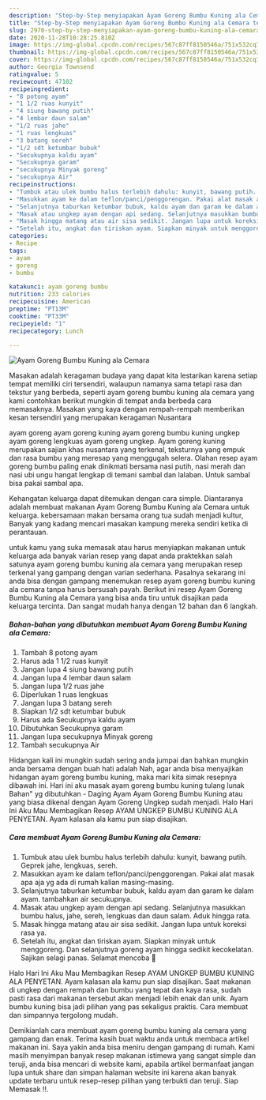 ```yaml
---
description: "Step-by-Step menyiapakan Ayam Goreng Bumbu Kuning ala Cemara teraktual"
title: "Step-by-Step menyiapakan Ayam Goreng Bumbu Kuning ala Cemara teraktual"
slug: 2970-step-by-step-menyiapakan-ayam-goreng-bumbu-kuning-ala-cemara-teraktual
date: 2020-11-28T10:28:25.810Z
image: https://img-global.cpcdn.com/recipes/567c87ff8150546a/751x532cq70/ayam-goreng-bumbu-kuning-ala-cemara-foto-resep-utama.jpg
thumbnail: https://img-global.cpcdn.com/recipes/567c87ff8150546a/751x532cq70/ayam-goreng-bumbu-kuning-ala-cemara-foto-resep-utama.jpg
cover: https://img-global.cpcdn.com/recipes/567c87ff8150546a/751x532cq70/ayam-goreng-bumbu-kuning-ala-cemara-foto-resep-utama.jpg
author: Georgia Townsend
ratingvalue: 5
reviewcount: 47102
recipeingredient:
- "8 potong ayam"
- "1 1/2 ruas kunyit"
- "4 siung bawang putih"
- "4 lembar daun salam"
- "1/2 ruas jahe"
- "1 ruas lengkuas"
- "3 batang sereh"
- "1/2 sdt ketumbar bubuk"
- "Secukupnya kaldu ayam"
- "Secukupnya garam"
- "secukupnya Minyak goreng"
- "secukupnya Air"
recipeinstructions:
- "Tumbuk atau ulek bumbu halus terlebih dahulu: kunyit, bawang putih. Geprek jahe, lengkuas, sereh."
- "Masukkan ayam ke dalam teflon/panci/penggorengan. Pakai alat masak apa aja yg ada di rumah kalian masing-masing."
- "Selanjutnya taburkan ketumbar bubuk, kaldu ayam dan garam ke dalam ayam. tambahkan air secukupnya."
- "Masak atau ungkep ayam dengan api sedang. Selanjutnya masukkan bumbu halus, jahe, sereh, lengkuas dan daun salam. Aduk hingga rata."
- "Masak hingga matang atau air sisa sedikit. Jangan lupa untuk koreksi rasa ya."
- "Setelah itu, angkat dan tiriskan ayam. Siapkan minyak untuk menggoreng. Dan selanjutnya goreng ayam hingga sedikit kecokelatan. Sajikan selagi panas. Selamat mencoba 🤗"
categories:
- Recipe
tags:
- ayam
- goreng
- bumbu

katakunci: ayam goreng bumbu 
nutrition: 233 calories
recipecuisine: American
preptime: "PT13M"
cooktime: "PT33M"
recipeyield: "1"
recipecategory: Lunch

---
```



![Ayam Goreng Bumbu Kuning ala Cemara](https://img-global.cpcdn.com/recipes/567c87ff8150546a/751x532cq70/ayam-goreng-bumbu-kuning-ala-cemara-foto-resep-utama.jpg)

Masakan adalah keragaman budaya yang dapat kita lestarikan karena setiap tempat memiliki ciri tersendiri, walaupun namanya sama tetapi rasa dan tekstur yang berbeda, seperti ayam goreng bumbu kuning ala cemara yang kami contohkan berikut mungkin di tempat anda berbeda cara memasaknya. Masakan yang kaya dengan rempah-rempah memberikan kesan tersendiri yang merupakan keragaman Nusantara

ayam goreng ayam goreng kuning ayam goreng bumbu kuning ungkep ayam goreng lengkuas ayam goreng ungkep. Ayam goreng kuning merupakan sajian khas nusantara yang terkenal, teksturnya yang empuk dan rasa bumbu yang meresap yang menggugah selera. Olahan resep ayam goreng bumbu paling enak dinikmati bersama nasi putih, nasi merah dan nasi ubi ungu hangat lengkap di temani sambal dan lalaban. Untuk sambal bisa pakai sambal apa.

Kehangatan keluarga dapat ditemukan dengan cara simple. Diantaranya adalah membuat makanan Ayam Goreng Bumbu Kuning ala Cemara untuk keluarga. kebersamaan makan bersama orang tua sudah menjadi kultur, Banyak yang kadang mencari masakan kampung mereka sendiri ketika di perantauan.

untuk kamu yang suka memasak atau harus menyiapkan makanan untuk keluarga ada banyak varian resep yang dapat anda praktekkan salah satunya ayam goreng bumbu kuning ala cemara yang merupakan resep terkenal yang gampang dengan varian sederhana. Pasalnya sekarang ini anda bisa dengan gampang menemukan resep ayam goreng bumbu kuning ala cemara tanpa harus bersusah payah.
Berikut ini resep Ayam Goreng Bumbu Kuning ala Cemara yang bisa anda tiru untuk disajikan pada keluarga tercinta. Dan sangat mudah hanya dengan 12 bahan dan 6 langkah.


<!--inarticleads1-->

##### Bahan-bahan yang dibutuhkan membuat Ayam Goreng Bumbu Kuning ala Cemara:

1. Tambah 8 potong ayam
1. Harus ada 1 1/2 ruas kunyit
1. Jangan lupa 4 siung bawang putih
1. Jangan lupa 4 lembar daun salam
1. Jangan lupa 1/2 ruas jahe
1. Diperlukan 1 ruas lengkuas
1. Jangan lupa 3 batang sereh
1. Siapkan 1/2 sdt ketumbar bubuk
1. Harus ada Secukupnya kaldu ayam
1. Dibutuhkan Secukupnya garam
1. Jangan lupa secukupnya Minyak goreng
1. Tambah secukupnya Air


Hidangan kali ini mungkin sudah sering anda jumpai dan bahkan mungkin anda bersama dengan buah hati adalah Nah, agar anda bisa menyajikan hidangan ayam goreng bumbu kuning, maka mari kita simak resepnya dibawah ini. Hari ini aku masak ayam goreng bumbu kuning tulang lunak Bahan&#34; yg dibutuhkan - Daging Ayam Ayam Goreng Bumbu Kuning atau yang biasa dikenal dengan Ayam Goreng Ungkep sudah menjadi. Halo Hari Ini Aku Mau Membagikan Resep AYAM UNGKEP BUMBU KUNING ALA PENYETAN. Ayam kalasan ala kamu pun siap disajikan. 

<!--inarticleads2-->

##### Cara membuat  Ayam Goreng Bumbu Kuning ala Cemara:

1. Tumbuk atau ulek bumbu halus terlebih dahulu: kunyit, bawang putih. Geprek jahe, lengkuas, sereh.
1. Masukkan ayam ke dalam teflon/panci/penggorengan. Pakai alat masak apa aja yg ada di rumah kalian masing-masing.
1. Selanjutnya taburkan ketumbar bubuk, kaldu ayam dan garam ke dalam ayam. tambahkan air secukupnya.
1. Masak atau ungkep ayam dengan api sedang. Selanjutnya masukkan bumbu halus, jahe, sereh, lengkuas dan daun salam. Aduk hingga rata.
1. Masak hingga matang atau air sisa sedikit. Jangan lupa untuk koreksi rasa ya.
1. Setelah itu, angkat dan tiriskan ayam. Siapkan minyak untuk menggoreng. Dan selanjutnya goreng ayam hingga sedikit kecokelatan. Sajikan selagi panas. Selamat mencoba 🤗


Halo Hari Ini Aku Mau Membagikan Resep AYAM UNGKEP BUMBU KUNING ALA PENYETAN. Ayam kalasan ala kamu pun siap disajikan. Saat makanan di ungkep dengan rempah dan bumbu yang tepat dan kaya rasa, sudah pasti rasa dari makanan tersebut akan menjadi lebih enak dan unik. Ayam bumbu kuning bisa jadi pilihan yang pas sekaligus praktis. Cara membuat dan simpannya tergolong mudah. 

Demikianlah cara membuat ayam goreng bumbu kuning ala cemara yang gampang dan enak. Terima kasih buat waktu anda untuk membaca artikel makanan ini. Saya yakin anda bisa meniru dengan gampang di rumah. Kami masih menyimpan banyak resep makanan istimewa yang sangat simple dan teruji, anda bisa mencari di website kami, apabila artikel bermanfaat jangan lupa untuk share dan simpan halaman website ini karena akan banyak update terbaru untuk resep-resep pilihan yang terbukti dan teruji. Siap Memasak !!. 
